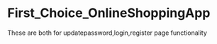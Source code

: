 # First_Choice_OnlineShoppingApp

These are both for updatepassword,login,register page functionality
